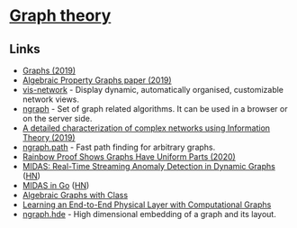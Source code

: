# [Graph theory](https://en.wikipedia.org/wiki/Graph_theory)

## Links

- [Graphs (2019)](https://blog.yoshuawuyts.com/graphs/)
- [Algebraic Property Graphs paper (2019)](https://arxiv.org/abs/1909.04881)
- [vis-network](https://github.com/visjs/vis-network) - Display dynamic, automatically organised, customizable network views.
- [ngraph](https://github.com/anvaka/ngraph) - Set of graph related algorithms. It can be used in a browser or on the server side.
- [A detailed characterization of complex networks using Information Theory (2019)](https://www.nature.com/articles/s41598-019-53167-5)
- [ngraph.path](https://github.com/anvaka/ngraph.path) - Fast path finding for arbitrary graphs.
- [Rainbow Proof Shows Graphs Have Uniform Parts (2020)](https://www.quantamagazine.org/mathematicians-prove-ringels-graph-theory-conjecture-20200219/)
- [MIDAS: Real-Time Streaming Anomaly Detection in Dynamic Graphs](https://github.com/bhatiasiddharth/MIDAS) ([HN](https://news.ycombinator.com/item?id=22802604))
- [MIDAS in Go](https://github.com/steve0hh/midas) ([HN](https://news.ycombinator.com/item?id=23018153))
- [Algebraic Graphs with Class](https://github.com/snowleopard/alga-paper)
- [Learning an End-to-End Physical Layer with Computational Graphs](http://calebzulawski.com/projects/thesis/)
- [ngraph.hde](https://github.com/anvaka/ngraph.hde) - High dimensional embedding of a graph and its layout.
